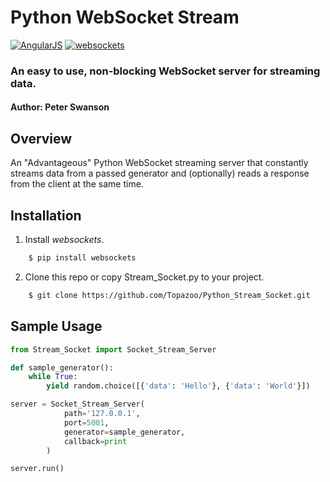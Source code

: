 # Python WebSocket Stream

[![AngularJS](https://img.shields.io/badge/Python-3.5.7+-blue.svg)](https://www.python.org/downloads/)
[![websockets](https://img.shields.io/badge/websockets-8.0.2-green.svg)](https://pypi.org/project/websockets/)

### An easy to use, non-blocking WebSocket server for streaming data.

#### Author: Peter Swanson

## Overview

An "Advantageous" Python WebSocket streaming server that constantly streams data from a passed generator and (optionally) reads a response from the client at the same time.

## Installation

1. Install _websockets_.

```bash
    $ pip install websockets
```

2. Clone this repo or copy Stream_Socket.py to your project.

```bash
    $ git clone https://github.com/Topazoo/Python_Stream_Socket.git
```

## Sample Usage

```Python
from Stream_Socket import Socket_Stream_Server

def sample_generator():
    while True:
        yield random.choice([{'data': 'Hello'}, {'data': 'World'}])

server = Socket_Stream_Server(
            path='127.0.0.1',
            port=5001,
            generator=sample_generator,
            callback=print
        )

server.run()
```
